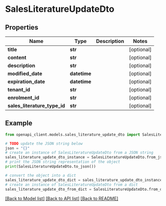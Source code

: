 # SalesLiteratureUpdateDto


## Properties

Name | Type | Description | Notes
------------ | ------------- | ------------- | -------------
**title** | **str** |  | [optional] 
**content** | **str** |  | [optional] 
**description** | **str** |  | [optional] 
**modified_date** | **datetime** |  | [optional] 
**expiration_date** | **datetime** |  | [optional] 
**tenant_id** | **str** |  | [optional] 
**enrolment_id** | **str** |  | [optional] 
**sales_literature_type_id** | **str** |  | [optional] 

## Example

```python
from openapi_client.models.sales_literature_update_dto import SalesLiteratureUpdateDto

# TODO update the JSON string below
json = "{}"
# create an instance of SalesLiteratureUpdateDto from a JSON string
sales_literature_update_dto_instance = SalesLiteratureUpdateDto.from_json(json)
# print the JSON string representation of the object
print(SalesLiteratureUpdateDto.to_json())

# convert the object into a dict
sales_literature_update_dto_dict = sales_literature_update_dto_instance.to_dict()
# create an instance of SalesLiteratureUpdateDto from a dict
sales_literature_update_dto_from_dict = SalesLiteratureUpdateDto.from_dict(sales_literature_update_dto_dict)
```
[[Back to Model list]](../README.md#documentation-for-models) [[Back to API list]](../README.md#documentation-for-api-endpoints) [[Back to README]](../README.md)


